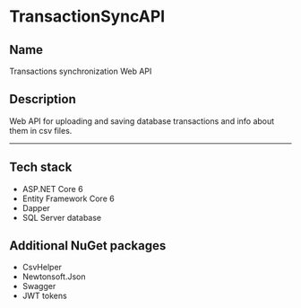 # TransactionSyncAPI

## Name
Transactions synchronization Web API

## Description
Web API for uploading and saving database transactions and info about them in csv files.

---

## Tech stack
- ASP.NET Core 6
- Entity Framework Core 6
- Dapper
- SQL Server database

## Additional NuGet packages
- CsvHelper
- Newtonsoft.Json
- Swagger
- JWT tokens
